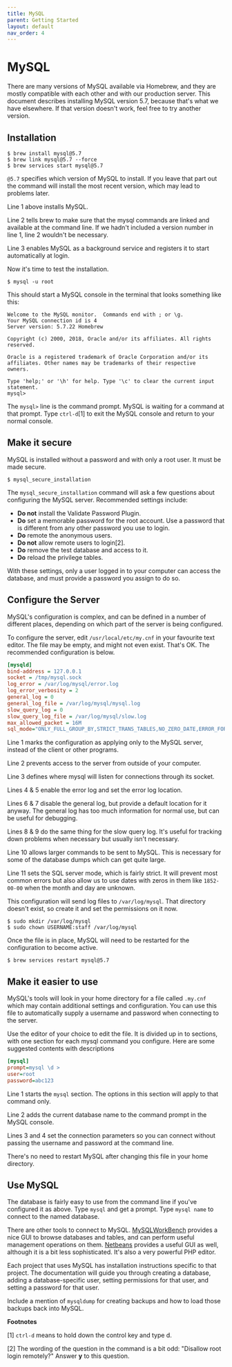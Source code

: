 ```yaml
---
title: MySQL
parent: Getting Started
layout: default
nav_order: 4
---
```


# MySQL

There are many versions of MySQL available via Homebrew, and they are
mostly compatible with each other and with our production server. This
document describes installing MySQL version 5.7, because that's what we
have elsewhere. If that version doesn't work, feel free to try another
version.

## Installation

``` console
$ brew install mysql@5.7
$ brew link mysql@5.7 --force
$ brew services start mysql@5.7
```

<div class="note">



`@5.7` specifies which version of MySQL to install. If you leave that
part out the command will install the most recent version, which may
lead to problems later.

</div>

Line 1 above installs MySQL.

Line 2 tells brew to make sure that the mysql commands are linked and
available at the command line. If we hadn't included a version number in
line 1, line 2 wouldn't be necessary.

Line 3 enables MySQL as a background service and registers it to start
automatically at login.

Now it's time to test the installation.

``` console
$ mysql -u root
```

This should start a MySQL console in the terminal that looks something
like this:

    Welcome to the MySQL monitor.  Commands end with ; or \g.
    Your MySQL connection id is 4
    Server version: 5.7.22 Homebrew

    Copyright (c) 2000, 2018, Oracle and/or its affiliates. All rights reserved.

    Oracle is a registered trademark of Oracle Corporation and/or its
    affiliates. Other names may be trademarks of their respective
    owners.

    Type 'help;' or '\h' for help. Type '\c' to clear the current input statement.
    mysql>

The `mysql>` line is the command prompt. MySQL is waiting for a command
at that prompt. Type `ctrl-d`[1] to exit the MySQL console and return to
your normal console.

## Make it secure

MySQL is installed without a password and with only a root user. It must
be made secure.

``` console
$ mysql_secure_installation
```

The `mysql_secure_installation` command will ask a few questions about
configuring the MySQL server. Recommended settings include:

 -   **Do not** install the Validate Password Plugin.
 -   **Do** set a memorable password for the root account. Use a  password that is different from any other password you use to login.
 -   **Do** remote the anonymous users.
 -   **Do not** allow remote users to login[2].
 -   **Do** remove the test database and access to it.
 -   **Do** reload the privilege tables.

With these settings, only a user logged in to your computer can access
the database, and must provide a password you assign to do so.

## Configure the Server

MySQL's configuration is complex, and can be defined in a number of
different places, depending on which part of the server is being
configured.

To configure the server, edit `/usr/local/etc/my.cnf` in your favourite
text editor. The file may be empty, and might not even exist. That's OK.
The recommended configuration is below.

``` ini
[mysqld]
bind-address = 127.0.0.1
socket = /tmp/mysql.sock
log_error = /var/log/mysql/error.log
log_error_verbosity = 2
general_log = 0
general_log_file = /var/log/mysql/mysql.log
slow_query_log = 0
slow_query_log_file = /var/log/mysql/slow.log
max_allowed_packet = 16M
sql_mode="ONLY_FULL_GROUP_BY,STRICT_TRANS_TABLES,NO_ZERO_DATE,ERROR_FOR_DIVISION_BY_ZERO,NO_AUTO_CREATE_USER,NO_ENGINE_SUBSTITUTION"
```

Line 1 marks the configuration as applying only to the MySQL server,
instead of the client or other programs.

Line 2 prevents access to the server from outside of your computer.

Line 3 defines where mysql will listen for connections through its
socket.

Lines 4 & 5 enable the error log and set the error log location.

Lines 6 & 7 disable the general log, but provide a default location for
it anyway. The general log has too much information for normal use, but
can be useful for debugging.

Lines 8 & 9 do the same thing for the slow query log. It's useful for
tracking down problems when necessary but usually isn't necessary.

Line 10 allows larger commands to be sent to MySQL. This is necessary
for some of the database dumps which can get quite large.

Line 11 sets the SQL server mode, which is fairly strict. It will
prevent most common errors but also allow us to use dates with zeros in
them like `1852-00-00` when the month and day are unknown.

This configuration will send log files to `/var/log/mysql`. That
directory doesn't exist, so create it and set the permissions on it now.

``` console
$ sudo mkdir /var/log/mysql
$ sudo chown USERNAME:staff /var/log/mysql
```

Once the file is in place, MySQL will need to be restarted for the
configuration to become active.

``` console
$ brew services restart mysql@5.7
```

## Make it easier to use

MySQL's tools will look in your home directory for a file called
`.my.cnf` which may contain additional settings and configuration. You
can use this file to automatically supply a username and password when
connecting to the server.

Use the editor of your choice to edit the file. It is divided up in to
sections, with one section for each mysql command you configure. Here
are some suggested contents with descriptions

``` ini
[mysql]
prompt=mysql \d >
user=root
password=abc123
```

Line 1 starts the `mysql` section. The options in this section will
apply to that command only.

Line 2 adds the current database name to the command prompt in the MySQL
console.

Lines 3 and 4 set the connection parameters so you can connect without
passing the username and password at the command line.

There's no need to restart MySQL after changing this file in your home
directory.

## Use MySQL

The database is fairly easy to use from the command line if you've
configured it as above. Type `mysql` and get a prompt. Type `mysql name`
to connect to the named database.

There are other tools to connect to MySQL.
[MySQLWorkBench](https://www.mysql.com/products/workbench/) provides a
nice GUI to browse databases and tables, and can perform useful
management operations on them.
[Netbeans](https://netbeans.org/projects/www/) provides a useful GUI as
well, although it is a bit less sophisticated. It's also a very powerful
PHP editor.

Each project that uses MySQL has installation instructions specific to
that project. The documentation will guide you through creating a
database, adding a database-specific user, setting permissions for that
user, and setting a password for that user.

<div class="todo">

Include a mention of `mysqldump` for creating backups and how to load
those backups back into MySQL.

</div>

**Footnotes**

[1] `ctrl-d` means to hold down the control key and type d.

[2] The wording of the question in the command is a bit odd: "Disallow
root login remotely?" Answer **y** to this question.
